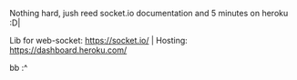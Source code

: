 
Nothing hard, jush reed socket.io documentation and 5 minutes on heroku :D|

Lib for web-socket: https://socket.io/ |
Hosting: https://dashboard.heroku.com/

bb :^
